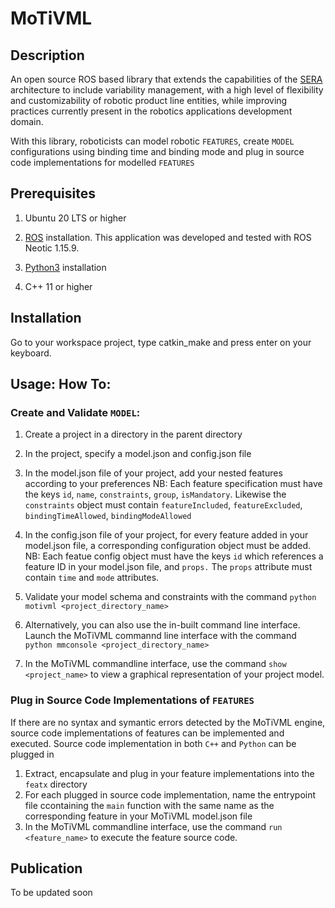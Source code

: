 # MoTiVML

## Description

An open source ROS based library that extends the capabilities of the [SERA](https://www.cse.chalmers.se/~bergert/paper/2018-icsa-sera.pdf) architecture to include variability management, with a high level of flexibility and customizability of robotic product line entities, while improving practices currently present in the robotics applications development domain.

With this library, roboticists can model robotic `FEATURES`, create `MODEL` configurations using binding time and binding mode and plug in source code implementations for modelled `FEATURES`

## Prerequisites

1. Ubuntu 20 LTS or higher

2. [ROS](http://wiki.ros.org/ROS/Installation) installation. This application was developed and tested with ROS Neotic 1.15.9.

3. [Python3](https://www.python.org/) installation

4. C++ 11 or higher

## Installation

Go to your workspace project, type catkin_make and press enter on your keyboard.

## Usage: How To:

### Create and Validate `MODEL`:

1. Create a project in a directory in the parent directory
2. In the project, specify a model.json and config.json file
3. In the model.json file of your project, add your nested features according to your preferences
NB: Each feature specification must have the keys `id`, `name`, `constraints`, `group`, `isMandatory`. Likewise the `constraints`
object must contain `featureIncluded`, `featureExcluded`, `bindingTimeAllowed`, `bindingModeAllowed`
4. In the config.json file of your project, for every feature added in your model.json file, a corresponding configuration object must be added.
NB: Each featue config object must have the keys `id` which references a feature ID in your model.json file, and `props.` The `props` attribute must contain `time` and `mode` attributes.

5. Validate your model schema and constraints with the command `python motivml <project_directory_name>`
6. Alternatively, you can also use the in-built command line interface. Launch the MoTiVML commannd line interface with the command `python mmconsole <project_directory_name>`
7. In the MoTiVML commandline interface,  use the command `show <project_name>` to view a graphical representation of your project model.
 

### Plug in Source Code Implementations of `FEATURES`

If there are no syntax and symantic errors detected by the MoTiVML engine, source code implementations of features can be implemented and executed. Source code implementation in both `C++` and `Python` can be plugged in

1. Extract, encapsulate and plug in your feature implementations into the `featx` directory
2. For each plugged in source code implementation, name the entrypoint file ccontaining the `main` function with the same name as the corresponding feature in your MoTiVML model.json file
3. In the MoTiVML commandline interface,  use the command `run <feature_name>` to execute the feature source code.

## Publication
To be updated soon
